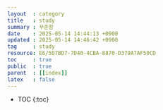 ```yaml
---
layout  : category
title   : study
summary : 꾸준함
date    : 2025-05-14 14:44:13 +0900
updated : 2025-05-14 14:46:42 +0900
tag     : study
resource: E6/5D7BD7-7D40-4CBA-8870-D379A7AF50CD
toc     : true
public  : true
parent  : [[index]]
latex   : false
---
```

* TOC
{:toc}

# 
